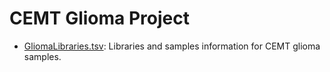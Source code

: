 CEMT Glioma Project
========
* [GliomaLibraries.tsv](./GliomaLibraries.tsv): Libraries and samples information for CEMT glioma samples.          
